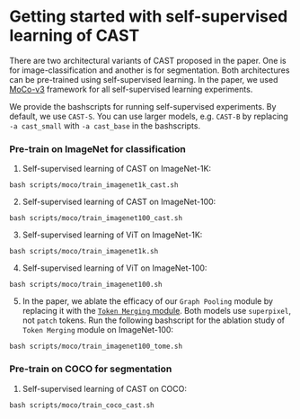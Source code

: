 # Getting started with self-supervised learning of CAST
There are two architectural variants of CAST proposed in the paper.  One is for image-classification and another is for segmentation.  Both architectures can be pre-trained using self-supervised learning.  In the paper, we used [MoCo-v3](https://github.com/facebookresearch/moco-v3) framework for all self-supervised learning experiments.

We provide the bashscripts for running self-supervised experiments.  By default, we use `CAST-S`.  You can use larger models, e.g. `CAST-B` by replacing `-a cast_small` with `-a cast_base` in the bashscripts.

### Pre-train on ImageNet for classification

1. Self-supervised learning of CAST on ImageNet-1K:
```
bash scripts/moco/train_imagenet1k_cast.sh
```

2. Self-supervised learning of CAST on ImageNet-100:
```
bash scripts/moco/train_imagenet100_cast.sh
```

3. Self-supervised learning of ViT on ImageNet-1K:
```
bash scripts/moco/train_imagenet1k.sh
```

4. Self-supervised learning of ViT on ImageNet-100:
```
bash scripts/moco/train_imagenet100.sh
```

5. In the paper, we ablate the efficacy of our `Graph Pooling` module by replacing it with the [`Token Merging` module](https://arxiv.org/abs/2210.09461).  Both models use `superpixel`, not `patch` tokens.  Run the following bashscript for the ablation study of `Token Merging` module on ImageNet-100:
```
bash scripts/moco/train_imagenet100_tome.sh
```

### Pre-train on COCO for segmentation

1. Self-supervised learning of CAST on COCO:
```
bash scripts/moco/train_coco_cast.sh
```